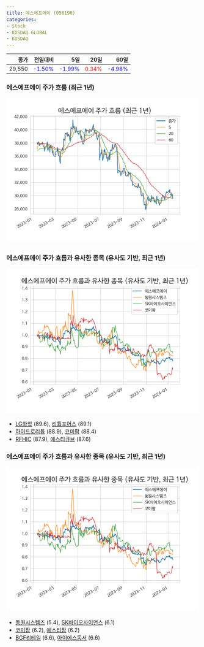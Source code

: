 ```yaml
---
title: 에스에프에이 (056190)
categories:
- Stock
- KOSDAQ GLOBAL
- KOSDAQ
---
```


|종가|전일대비|5일|20일|60일|
|---:|-------:|--:|---:|---:|
|29,550|<span style="color: blue">-1.50%</span>|<span style="color: blue">-1.99%</span>|<span style="color: red">0.34%</span>|<span style="color: blue">-4.98%</span>|

<!-- more -->
### 에스에프에이 주가 흐름 (최근 1년)
![056190](/assets/images/stock/056190.png)


### 에스에프에이 주가 흐름과 유사한 종목 (유사도 기반, 최근 1년)
![056190](/assets/images/stock/056190_sim.png)

- [LG화학](/051910/) (89.6), [리튬포어스](/073570/) (89.1)
- [하이드로리튬](/101670/) (88.9), [코미팜](/041960/) (88.4)
- [RFHIC](/218410/) (87.9), [에스티큐브](/052020/) (87.6)


### 에스에프에이 주가 흐름과 유사한 종목 (유사도 기반, 최근 1년)
![056190](/assets/images/stock/056190_sim.png)

- [동원시스템즈](/014820/) (5.4), [SK바이오사이언스](/302440/) (6.1)
- [코미팜](/041960/) (6.2), [에스티팜](/237690/) (6.2)
- [BGF리테일](/282330/) (6.6), [아이에스동서](/010780/) (6.6)